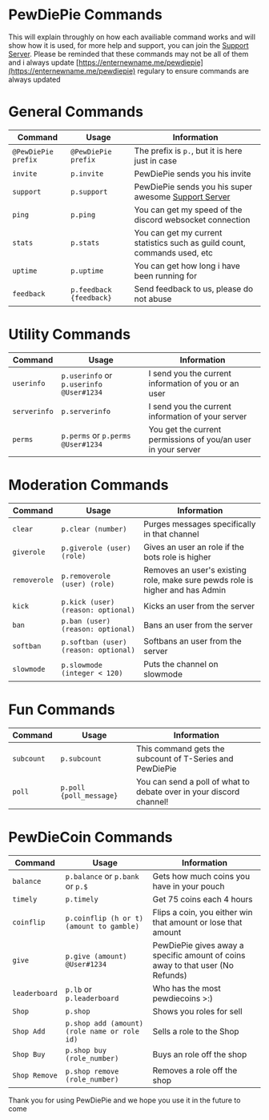 

# PewDiePie Commands

This will explain throughly on how each availiable command works and will show how it is used, for more help and support, you can 
join the [Support Server](https://discord.gg/vtJJmWQ). Please be reminded that these commands may not be all of them and i always update [https://enternewname.me/pewdiepie](https://enternewname.me/pewdiepie) regulary to ensure commands are always updated



# General Commands


| Command             | Usage                   | Information                                                                        |
| ------------------- | ----------------------- | ---------------------------------------------------------------------------------- |
| `@PewDiePie prefix` | `@PewDiePie prefix`     | The prefix is `p.`, but it is here just in case                                    |
| `invite`            | `p.invite`              | PewDiePie sends you his invite                                                     |
| `support`           | `p.support`             | PewDiePie sends you his super awesome [Support Server](https://discord.gg/vtJJmWQ) |
| `ping`              | `p.ping`                | You can get my speed of the discord websocket connection                           |
| `stats`             | `p.stats`               | You can get my current statistics such as guild count, commands used, etc          |
| `uptime`            | `p.uptime`              | You can get how long i have been running for                                       |
| `feedback`          | `p.feedback {feedback}` | Send feedback to us, please do not abuse                                           |

# Utility Commands 

| Command      | Usage                                   | Information                                                   |
| ------------ | --------------------------------------- | ------------------------------------------------------------- |
| `userinfo`   | `p.userinfo` or `p.userinfo @User#1234` | I send you the current information of you or an user          |
| `serverinfo` | `p.serverinfo`                          | I send you the current information of your server             |
| `perms`      | `p.perms` or `p.perms @User#1234`       | You get the current permissions of you/an user in your server |

# Moderation Commands

| Command      | Usage                                 | Information                                                                   |
| ------------ | ------------------------------------- | ----------------------------------------------------------------------------- |
| `clear`      | `p.clear (number)`                    | Purges messages specifically in that channel                                  |
| `giverole`   | `p.giverole (user) (role)`            | Gives an user an role if the bots role is higher                              |
| `removerole` | `p.removerole (user) (role)`          | Removes an user's existing role, make sure pewds role is higher and has Admin |
| `kick`       | `p.kick (user) (reason: optional)`    | Kicks an user from the server                                                 |
| `ban`        | `p.ban (user) (reason: optional)`     | Bans an user from the server                                                  |
| `softban`    | `p.softban (user) (reason: optional)` | Softbans an user from the server                                              |
| `slowmode`   | `p.slowmode (integer < 120)`          | Puts the channel on slowmode                                                  |



# Fun Commands

| Command    | Usage                   | Information                                                         |
| ---------- | ----------------------- | ------------------------------------------------------------------- |
| `subcount` | `p.subcount`            | This command gets the subcount of T-Series and PewDiePie            |
| `poll`     | `p.poll {poll_message}` | You can send a poll of what to debate over in your discord channel! |


# PewDieCoin Commands

| Command       | Usage                                        | Information                                                                    |
| ------------- | -------------------------------------------- | ------------------------------------------------------------------------------ |
| `balance`     | `p.balance` or `p.bank` or `p.$`             | Gets how much coins you have in your pouch                                     |
| `timely`      | `p.timely`                                   | Get 75 coins each 4 hours                                                      |
| `coinflip`    | `p.coinflip (h or t) (amount to gamble)`     | Flips a coin, you either win that amount or lose that amount                   |
| `give`        | `p.give (amount) @User#1234`                 | PewDiePie gives away a specific amount of coins away to that user (No Refunds) |
| `leaderboard` | `p.lb` or `p.leaderboard`                    | Who has the most pewdiecoins >:)                                               |
| `Shop`        | `p.shop`                                     | Shows you roles for sell                                                       |
| `Shop Add`    | `p.shop add (amount) (role name or role id)` | Sells a role to the Shop                                                       |
| `Shop Buy`    | `p.shop buy (role_number)`                   | Buys an role off the shop                                                      |
| `Shop Remove` | `p.shop remove (role_number)`                | Removes a role off the shop                                                    |


Thank you for using PewDiePie and we hope you use it in the future to come
